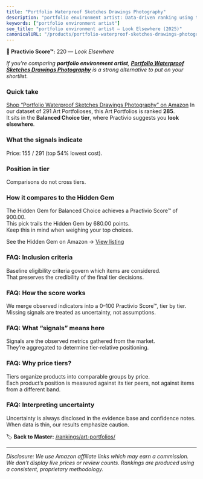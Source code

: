 ```yaml
---
title: "Portfolio Waterproof Sketches Drawings Photography"
description: "portfolio environment artist: Data-driven ranking using the Practivio Score™. Positioned by quality, value, demand, findability, momentum."
keywords: ["portfolio environment artist"]
seo_title: "portfolio environment artist — Look Elsewhere (2025)"
canonicalURL: "/products/portfolio-waterproof-sketches-drawings-photography-B0F3VQ6W9Z/"
---
```


**🚫 Practivio Score™:** 220 — _Look Elsewhere_


*If you're comparing **portfolio environment artist**, **[Portfolio Waterproof Sketches Drawings Photography](https://www.amazon.com/dp/B0F3VQ6W9Z?tag=practivio-20)** is a strong alternative to put on your shortlist.*
### Quick take
[Shop “Portfolio Waterproof Sketches Drawings Photography” on Amazon](https://www.amazon.com/dp/B0F3VQ6W9Z?tag=practivio-20)
In our dataset of 291 Art Portfolioses, this Art Portfolios is ranked **285**.  
It sits in the **Balanced Choice tier**, where Practivio suggests you **look elsewhere**.

### What the signals indicate
Price: 155 / 291 (top 54% lowest cost).  

### Position in tier
Comparisons do not cross tiers.

### How it compares to the Hidden Gem
The Hidden Gem for Balanced Choice achieves a Practivio Score™ of 900.00.  
This pick trails the Hidden Gem by 680.00 points.  
Keep this in mind when weighing your top choices.  

See the Hidden Gem on Amazon → [View listing](https://www.amazon.com/dp/B002CSRZKQ?tag=practivio-20)

### FAQ: Inclusion criteria
Baseline eligibility criteria govern which items are considered.  
That preserves the credibility of the final tier decisions.

### FAQ: How the score works
We merge observed indicators into a 0–100 Practivio Score™, tier by tier.  
Missing signals are treated as uncertainty, not assumptions.

### FAQ: What “signals” means here
Signals are the observed metrics gathered from the market.  
They’re aggregated to determine tier-relative positioning.

### FAQ: Why price tiers?
Tiers organize products into comparable groups by price.  
Each product’s position is measured against its tier peers, not against items from a different band.

### FAQ: Interpreting uncertainty
Uncertainty is always disclosed in the evidence base and confidence notes.  
When data is thin, our results emphasize caution.


🏷️ **Back to Master:** [/rankings/art-portfolios/](/rankings/art-portfolios/)

---
_Disclosure: We use Amazon affiliate links which may earn a commission. We don’t display live prices or review counts. Rankings are produced using a consistent, proprietary methodology._
